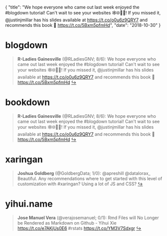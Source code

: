 {
  "title": "We hope everyone who came out last week enjoyed the #blogdown tutorial! Can't wait to see your websites 🕸️🌐👩‍💻! If you missed it, @justinjmillar has his slides available at https://t.co/o0u6z9QRY7 and recommends this book 📖 https://t.co/5Bxm5pfmHd",
  "date": "2018-10-30"
}

# blogdown

> **R-Ladies Gainesville** (@RLadiesGNV; 8/6): We hope everyone who came out last week enjoyed the #blogdown tutorial! Can't wait to see your websites 🕸️🌐👩‍💻! If you missed it, @justinjmillar has his slides available at https://t.co/o0u6z9QRY7 and recommends this book 📖 https://t.co/5Bxm5pfmHd  [&#8618;](https://twitter.com/xieyihui/status/1056960901423751168)

<!-- -->


# bookdown

> **R-Ladies Gainesville** (@RLadiesGNV; 8/6): We hope everyone who came out last week enjoyed the #blogdown tutorial! Can't wait to see your websites 🕸️🌐👩‍💻! If you missed it, @justinjmillar has his slides available at https://t.co/o0u6z9QRY7 and recommends this book 📖 https://t.co/5Bxm5pfmHd  [&#8618;](https://twitter.com/xieyihui/status/1056960901423751168)

<!-- -->


# xaringan

> **Joshua Goldberg** (@GoldbergData; 1/0): @apreshill @datalorax_ Beautiful. Any recommendations where to get started with this level of customization with #xaringan? Using a lot of JS and CSS?  [&#8618;](https://twitter.com/xieyihui/status/1056776711654817792)

<!-- -->


# yihui.name

> **Jose Manuel Vera** (@verajosemanuel; 0/1): Rmd Files will No Longer be Rendered as Markdown on Github - Yihui Xie  https://t.co/e7AKjUs0E6  #rstats https://t.co/YM3V7Sdxgr  [&#8618;](https://twitter.com/xieyihui/status/1056956597468098561)

<!-- -->


